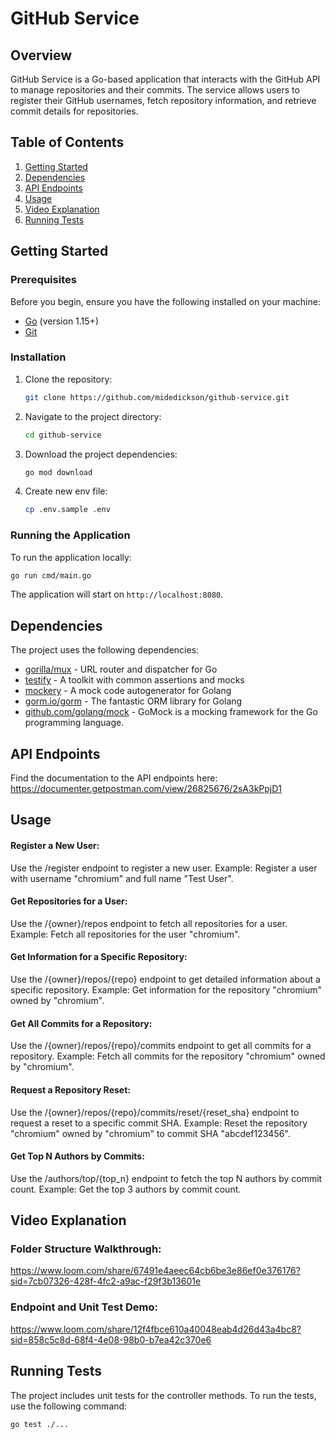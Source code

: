 # GitHub Service

## Overview

GitHub Service is a Go-based application that interacts with the GitHub API to manage repositories and their commits. The service allows users to register their GitHub usernames, fetch repository information, and retrieve commit details for repositories.

## Table of Contents

1. [Getting Started](#getting-started)
2. [Dependencies](#dependencies)
3. [API Endpoints](#api-endpoints)
4. [Usage](#usage)
5. [Video Explanation](#video-example)
6. [Running Tests](#running-tests)

## Getting Started

### Prerequisites

Before you begin, ensure you have the following installed on your machine:

- [Go](https://golang.org/doc/install) (version 1.15+)
- [Git](https://git-scm.com/book/en/v2/Getting-Started-Installing-Git)

### Installation

1. Clone the repository:

   ```sh
   git clone https://github.com/midedickson/github-service.git
   ```

2. Navigate to the project directory:

   ```sh
   cd github-service
   ```

3. Download the project dependencies:

   ```sh
   go mod download
   ```

4. Create new env file:
   ```sh
   cp .env.sample .env
   ```

### Running the Application

To run the application locally:

```sh
go run cmd/main.go
```

The application will start on `http://localhost:8080`.

## Dependencies

The project uses the following dependencies:

- [gorilla/mux](https://github.com/gorilla/mux) - URL router and dispatcher for Go
- [testify](https://github.com/stretchr/testify) - A toolkit with common assertions and mocks
- [mockery](https://github.com/vektra/mockery) - A mock code autogenerator for Golang
- [gorm.io/gorm](https://gorm.io/) - The fantastic ORM library for Golang
- [github.com/golang/mock](https://github.com/golang/mock) - GoMock is a mocking framework for the Go programming language.

## API Endpoints

Find the documentation to the API endpoints here: https://documenter.getpostman.com/view/26825676/2sA3kPpjD1

## Usage

#### Register a New User:

Use the /register endpoint to register a new user.
Example: Register a user with username "chromium" and full name "Test User".

#### Get Repositories for a User:

Use the /{owner}/repos endpoint to fetch all repositories for a user.
Example: Fetch all repositories for the user "chromium".

#### Get Information for a Specific Repository:

Use the /{owner}/repos/{repo} endpoint to get detailed information about a specific repository.
Example: Get information for the repository "chromium" owned by "chromium".

#### Get All Commits for a Repository:

Use the /{owner}/repos/{repo}/commits endpoint to get all commits for a repository.
Example: Fetch all commits for the repository "chromium" owned by "chromium".

#### Request a Repository Reset:

Use the /{owner}/repos/{repo}/commits/reset/{reset_sha} endpoint to request a reset to a specific commit SHA.
Example: Reset the repository "chromium" owned by "chromium" to commit SHA "abcdef123456".

#### Get Top N Authors by Commits:

Use the /authors/top/{top_n} endpoint to fetch the top N authors by commit count.
Example: Get the top 3 authors by commit count.

## Video Explanation

### Folder Structure Walkthrough:

https://www.loom.com/share/67491e4aeec64cb6be3e86ef0e376176?sid=7cb07326-428f-4fc2-a9ac-f29f3b13601e

### Endpoint and Unit Test Demo:

https://www.loom.com/share/12f4fbce610a40048eab4d26d43a4bc8?sid=858c5c8d-68f4-4e08-98b0-b7ea42c370e6

## Running Tests

The project includes unit tests for the controller methods. To run the tests, use the following command:

```sh
go test ./...
```
